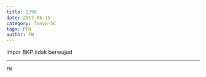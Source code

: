 ```yaml
---
title: 2296
date: 2017-06-15
category: Tanya-SC
tags: PPN
author: FW
---
```


impor BKP tidak berwujud

---



`FW`
